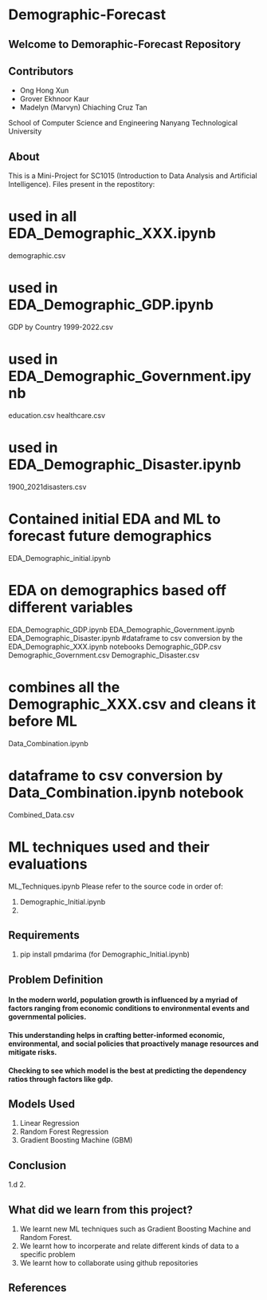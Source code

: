 # Demographic-Forecast
## Welcome to Demoraphic-Forecast Repository

## Contributors
- Ong Hong Xun
- Grover Ekhnoor Kaur
- Madelyn (Marvyn) Chiaching Cruz Tan

School of Computer Science and Engineering
Nanyang Technological University

## About
This is a Mini-Project for SC1015 (Introduction to Data Analysis and Artificial Intelligence). 
Files present in the repostitory:
# used in all EDA_Demographic_XXX.ipynb
demographic.csv
# used in EDA_Demographic_GDP.ipynb
GDP by Country 1999-2022.csv
# used in EDA_Demographic_Government.ipynb
education.csv
healthcare.csv
# used in EDA_Demographic_Disaster.ipynb
1900_2021disasters.csv
# Contained initial EDA and ML to forecast future demographics
EDA_Demographic_initial.ipynb
# EDA on demographics based off different variables
EDA_Demographic_GDP.ipynb
EDA_Demographic_Government.ipynb
EDA_Demographic_Disaster.ipynb
#dataframe to csv conversion by the EDA_Demographic_XXX.ipynb notebooks
Demographic_GDP.csv
Demographic_Government.csv
Demographic_Disaster.csv
# combines all the Demographic_XXX.csv and cleans it before ML
Data_Combination.ipynb
# dataframe to csv conversion by Data_Combination.ipynb notebook
Combined_Data.csv
# ML techniques used and their evaluations
ML_Techniques.ipynb
Please refer to the source code in order of:
1. Demographic_Initial.ipynb
2. 
## Requirements
1. pip install pmdarima (for Demographic_Initial.ipynb)

## Problem Definition
#### In the modern world, population growth is influenced by a myriad of factors ranging from economic conditions to environmental events and governmental policies. 
#### This understanding helps in crafting better-informed economic, environmental, and social policies that proactively manage resources and mitigate risks.
#### Checking to see which model is the best at predicting the dependency ratios through factors like gdp.

## Models Used

1. Linear Regression
2. Random Forest Regression
3. Gradient Boosting Machine (GBM)

## Conclusion
1.d
2.


## What did we learn from this project?
1. We learnt new ML techniques such as Gradient Boosting Machine  and Random Forest.
2. We learnt how to incorperate and relate different kinds of data to a specific problem
3. We learnt how to collaborate using github repositories
## References
